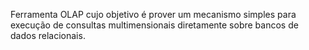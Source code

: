 Ferramenta OLAP cujo objetivo é prover um mecanismo simples para execução de consultas multimensionais diretamente sobre bancos de dados relacionais.